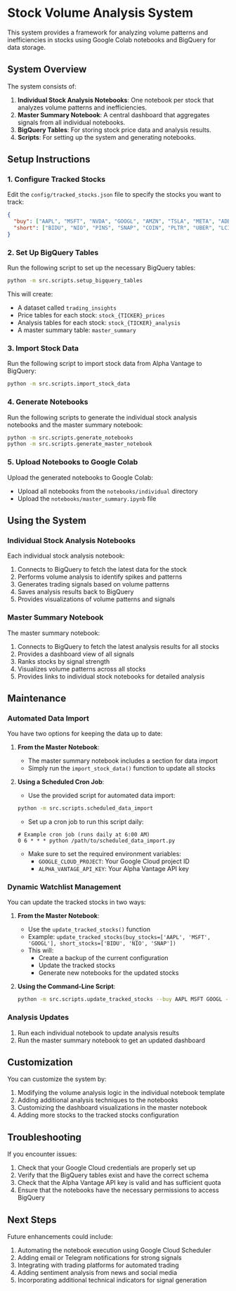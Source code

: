 # Stock Volume Analysis System

This system provides a framework for analyzing volume patterns and inefficiencies in stocks using Google Colab notebooks and BigQuery for data storage.

## System Overview

The system consists of:

1. **Individual Stock Analysis Notebooks**: One notebook per stock that analyzes volume patterns and inefficiencies.
2. **Master Summary Notebook**: A central dashboard that aggregates signals from all individual notebooks.
3. **BigQuery Tables**: For storing stock price data and analysis results.
4. **Scripts**: For setting up the system and generating notebooks.

## Setup Instructions

### 1. Configure Tracked Stocks

Edit the `config/tracked_stocks.json` file to specify the stocks you want to track:

```json
{
  "buy": ["AAPL", "MSFT", "NVDA", "GOOGL", "AMZN", "TSLA", "META", "ADBE", "ORCL", "ASML"],
  "short": ["BIDU", "NIO", "PINS", "SNAP", "COIN", "PLTR", "UBER", "LCID", "INTC", "XPEV"]
}
```

### 2. Set Up BigQuery Tables

Run the following script to set up the necessary BigQuery tables:

```bash
python -m src.scripts.setup_bigquery_tables
```

This will create:
- A dataset called `trading_insights`
- Price tables for each stock: `stock_{TICKER}_prices`
- Analysis tables for each stock: `stock_{TICKER}_analysis`
- A master summary table: `master_summary`

### 3. Import Stock Data

Run the following script to import stock data from Alpha Vantage to BigQuery:

```bash
python -m src.scripts.import_stock_data
```

### 4. Generate Notebooks

Run the following scripts to generate the individual stock analysis notebooks and the master summary notebook:

```bash
python -m src.scripts.generate_notebooks
python -m src.scripts.generate_master_notebook
```

### 5. Upload Notebooks to Google Colab

Upload the generated notebooks to Google Colab:
- Upload all notebooks from the `notebooks/individual` directory
- Upload the `notebooks/master_summary.ipynb` file

## Using the System

### Individual Stock Analysis Notebooks

Each individual stock analysis notebook:
1. Connects to BigQuery to fetch the latest data for the stock
2. Performs volume analysis to identify spikes and patterns
3. Generates trading signals based on volume patterns
4. Saves analysis results back to BigQuery
5. Provides visualizations of volume patterns and signals

### Master Summary Notebook

The master summary notebook:
1. Connects to BigQuery to fetch the latest analysis results for all stocks
2. Provides a dashboard view of all signals
3. Ranks stocks by signal strength
4. Visualizes volume patterns across all stocks
5. Provides links to individual stock notebooks for detailed analysis

## Maintenance

### Automated Data Import

You have two options for keeping the data up to date:

1. **From the Master Notebook**:
   - The master summary notebook includes a section for data import
   - Simply run the `import_stock_data()` function to update all stocks

2. **Using a Scheduled Cron Job**:
   - Use the provided script for automated data import:
   ```bash
   python -m src.scripts.scheduled_data_import
   ```
   - Set up a cron job to run this script daily:
   ```
   # Example cron job (runs daily at 6:00 AM)
   0 6 * * * python /path/to/scheduled_data_import.py
   ```
   - Make sure to set the required environment variables:
     - `GOOGLE_CLOUD_PROJECT`: Your Google Cloud project ID
     - `ALPHA_VANTAGE_API_KEY`: Your Alpha Vantage API key

### Dynamic Watchlist Management

You can update the tracked stocks in two ways:

1. **From the Master Notebook**:
   - Use the `update_tracked_stocks()` function
   - Example: `update_tracked_stocks(buy_stocks=['AAPL', 'MSFT', 'GOOGL'], short_stocks=['BIDU', 'NIO', 'SNAP'])`
   - This will:
     - Create a backup of the current configuration
     - Update the tracked stocks
     - Generate new notebooks for the updated stocks

2. **Using the Command-Line Script**:
   ```bash
   python -m src.scripts.update_tracked_stocks --buy AAPL MSFT GOOGL --short BIDU NIO SNAP
   ```

### Analysis Updates

1. Run each individual notebook to update analysis results
2. Run the master summary notebook to get an updated dashboard

## Customization

You can customize the system by:

1. Modifying the volume analysis logic in the individual notebook template
2. Adding additional analysis techniques to the notebooks
3. Customizing the dashboard visualizations in the master notebook
4. Adding more stocks to the tracked stocks configuration

## Troubleshooting

If you encounter issues:

1. Check that your Google Cloud credentials are properly set up
2. Verify that the BigQuery tables exist and have the correct schema
3. Check that the Alpha Vantage API key is valid and has sufficient quota
4. Ensure that the notebooks have the necessary permissions to access BigQuery

## Next Steps

Future enhancements could include:

1. Automating the notebook execution using Google Cloud Scheduler
2. Adding email or Telegram notifications for strong signals
3. Integrating with trading platforms for automated trading
4. Adding sentiment analysis from news and social media
5. Incorporating additional technical indicators for signal generation
